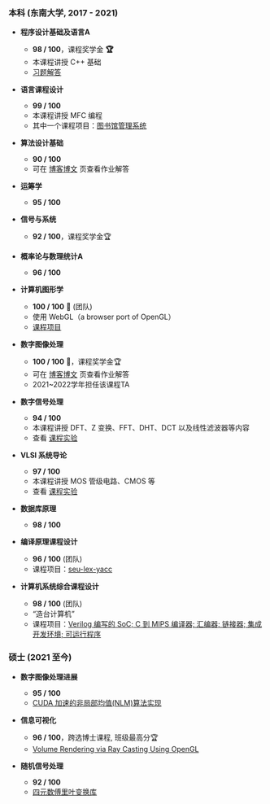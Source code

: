 ### 本科 (东南大学, 2017 - 2021)

- **程序设计基础及语言A**
  - **98 / 100**，课程奖学金 **🏆**
  - 本课程讲授 C++ 基础
  - [习题解答](https://github.com/z0gSh1u/cpphomework)

- **语言课程设计**
  - **99 / 100**
  - 本课程讲授 MFC 编程
  - 其中一个课程项目：[图书馆管理系统](https://github.com/z0gSh1u/library-manage-mfc)

- **算法设计基础**
  - **90 / 100**
  - 可在 [博客博文](./blogs.html#算法设计基础课程习题) 页查看作业解答

- **运筹学**
  - **95 / 100**

- **信号与系统**
  - **92 / 100**，课程奖学金🏆

- **概率论与数理统计A**
  - **96 / 100**

- **计算机图形学**
  - **100 / 100** 🎉 (团队)
  - 使用 WebGL（a browser port of OpenGL）
  - [课程项目](https://github.com/z0gSh1u/typed-webgl)

- **数字图像处理**
  - **100 / 100** 🎉，课程奖学金🏆
  - 可在 [博客博文](./blogs.html#数字图像处理课程习题) 页查看作业解答
  - 2021~2022学年担任该课程TA

- **数字信号处理**
  - **94 / 100**
  - 本课程讲授 DFT、Z 变换、FFT、DHT、DCT 以及线性滤波器等内容
  - 查看 [课程实验](./blogs.html#数字信号处理实验)

- **VLSI 系统导论**
  - **97 / 100**
  - 本课程讲授 MOS 管级电路、CMOS 等
  - 查看 [课程实验](https://github.com/z0gSh1u/VLSI-EXP)

- **数据库原理**
  - **98 / 100**

- **编译原理课程设计**
  - **96 / 100** (团队)
  - 课程项目：[seu-lex-yacc](https://github.com/z0gSh1u/seu-lex-yacc)

- **计算机系统综合课程设计**
  - **98 / 100** (团队)
  - “造台计算机”
  - 课程项目：[Verilog 编写的 SoC; C 到 MIPS 编译器; 汇编器; 链接器; 集成开发环境; 可运行程序](https://github.com/z0gSh1u/minisys)

### 硕士 (2021 至今)

- **数字图像处理进展**
  - **95 / 100**
  - [CUDA 加速的非局部均值(NLM)算法实现](https://github.com/z0gSh1u/nlm-cuda)

- **信息可视化**
  - **96 / 100**，跨选博士课程, 班级最高分🏆
  - [Volume Rendering via Ray Casting Using OpenGL](https://github.com/z0gSh1u/seu-viz)

- **随机信号处理**
  - **92 / 100**
  - [四元数傅里叶变换库](https://github.com/z0gSh1u/qftpy)
